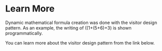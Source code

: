 # Learn More

Dynamic mathematical formula creation was done with the visitor design pattern.
As an example, the writing of ((1+(5+6)+3) is shown programmatically.

You can learn more about the visitor design pattern from the link below.

